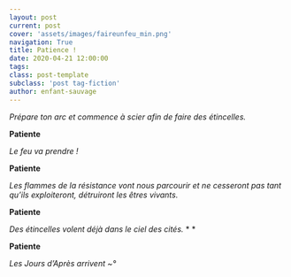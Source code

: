 ```yaml
---
layout: post
current: post
cover: 'assets/images/faireunfeu_min.png'
navigation: True
title: Patience !
date: 2020-04-21 12:00:00
tags:
class: post-template
subclass: 'post tag-fiction'
author: enfant-sauvage
---
```


*Prépare ton arc et commence à scier afin de faire des étincelles.*

**Patiente** 

*Le feu va prendre !* 

**Patiente** 

*Les flammes de la résistance vont nous parcourir et ne cesseront pas tant qu’ils exploiteront, détruiront les êtres vivants.*

**Patiente**

*Des étincelles volent déjà dans le ciel des cités.*  * * 

**Patiente**

*Les Jours d’Après arrivent ~°*
